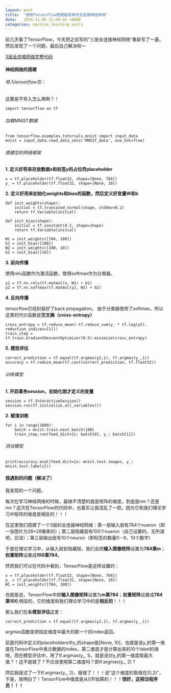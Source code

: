 ```yaml
---
layout: post
title:  "使用TensorFlow搭建最简单的全连接神经网络"
date:   2016-11-05 11:49:45 +0800
categories: machine_learning posts
---
```


前几天看了TensorFlow，今天把之前写的“三层全连接神经网络”重新写了一遍，然后发现了一个问题，最后自己解决啦～  

[3层全连接网络完整代码][]

[3层全连接网络完整代码]: https://github.com/ShengleiH/tensorflow_tutorials/blob/master/tensorflow/tutorials/naiveNN.py


#### 神经网络的搭建

###### 导入tensorflow包：
这要是不导入怎么用啊？！

```
import tensorflow as tf
```

###### 加载MNIST数据

```
from tensorflow.examples.tutorials.mnist import input_data
mnist = input_data.read_data_sets('MNIST_data', one_hot=True)
```

###### 搭建空的网络框架

**1. 定义好将来存放数据x和标签y的占位符placeholder**

```
x = tf.placeholder(tf.float32, shape=[None, 784])
y_ = tf.placeholder(tf.float32, shape=[None, 10])
```

**2. 定义好用来初始化weights和bias的函数，然后定义好变量W和b**

```
def init_weights(shape):
    initial = tf.truncated_normal(shape, stddev=0.1)
    return tf.Variable(initial)

def init_bias(shape):
    initial = tf.constant(0.1, shape=shape)
    return tf.Variable(initial)

W1 = init_weights([784, 100])
b1 = init_bias([100])
W2 = init_weights([100, 10])
b2 = init_bias([10])
```

**3. 前向传播**

使用relu函数作为激活函数，使用softmax作为分类器。

```
y1 = tf.nn.relu(tf.matmul(x, W1) + b1)
y2 = tf.nn.softmax(tf.matmul(y1, W2) + b2)
```

**4. 反向传播**

tensorflow已经封装好了back propagation。
由于分类器使用了softmax，所以这里的代价函数是**交叉熵（cross-entropy）**

```
cross_entropy = tf.reduce_mean(-tf.reduce_sum(y_ * tf.log(y2), reduction_indices=[1]))
train_step = tf.train.GradientDescentOptimizer(0.5).minimize(cross_entropy)
```

**5. 模型评估**

```
correct_prediction = tf.equal(tf.argmax(y2,1), tf.argmax(y_,1))
accuracy = tf.reduce_mean(tf.cast(correct_prediction, tf.float32))
```

###### 训练模型

**1. 开启事务session，初始化刚才定义的变量**

```
session = tf.InteractiveSession()
session.run(tf.initialize_all_variables())
```

**2. 赋值训练**

```
for i in range(1000):
    batch = mnist.train.next_batch(100)
    train_step.run(feed_dict={x: batch[0], y_: batch[1]})
```

###### 测试模型

```
print(accuracy.eval(feed_dict={x: mnist.test.images, y_: mnist.test.labels}))
```

#### 我遇到的问题（解决了）

我发现的一个问题。

每次在学习神经网络的时候，最搞不清楚的就是矩阵的维度，到底是nm？还是mn？这次在TensorFlow的代码中，也着实让我混乱了一把，因为它和我们理论学习中矩阵的维度是相反的！！！

在这里我们搭建了一个3层的全连接神经网络：第一层输入层有784个nueron（即一张图片为28*28像素的）；第二层隐藏层有100个nueron（自己设置的，无所谓吧，应该）；第三层输出层有10个neuron（即标签的数量0--9，10个数字）

于是在理论学习中，从输入层到隐藏层，我们会把**输入图像矩阵**设置为**784乘m**；**权重矩阵**设置成**100乘784**。

然而我们可以在代码中看到，TensorFlow是这样设置的：

```
x = tf.placeholder(tf.float32, shape=[None, 784])
y_ = tf.placeholder(tf.float32, shape=[None, 10])
W1 = init_weights([784, 100])
```

也就是说，TensorFlow中把**输入图像矩阵**设置为**m乘784**；**权重矩阵**设置成**784乘100**,明显的，它的维度和我们理论学习中的是**相反的**！！！


那么我们在看**模型评估**这里：

```
correct_prediction = tf.equal(tf.argmax(y2,1), tf.argmax(y_,1))
```

argmax函数是把指定维度中最大的那一个的index返回。

前面代码中定义的placeholders中y\_的shape是[None, 10]，也就是说y\_的第一维度在TensorFlow中表示数据的index，第二维度才是计算出来的10个label的值呀。而在模型评估中，用了tf.argmax(y\_, 1)，就是说对y_的第一维度取最大值？！这不就错了？不应该使用第二维度吗？即tf.argmax(y\_, 2)？

然后我就试了一下tf.argmax(y\_, 2)，报错了！！！说“这个维度的取值在[0,2)”，于是，我明白了！TensorFlow中维度是从0开始算的！！！**很好，这相当程序员！！！**
